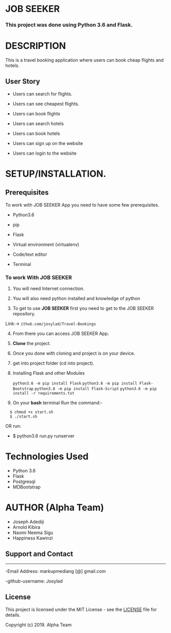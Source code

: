 # JOB SEEKER

### **This project was done using Python 3.6  and Flask.** 


# DESCRIPTION

This is a travel booking application where users can book cheap flights and hotels. 

## User Story

- Users can search for flights.

- Users can see cheapest flights.

- Users can book flights

-  Users can search hotels

- Users can book hotels

- Users can sign up on the website

- Users can login to the website




# **SETUP/INSTALLATION.**
## Prerequisites

To work with JOB SEEKER App you need to have some few prerequisites.

- Python3.6

- pip

- Flask 

- Virtual environment (virtualenv)

- Code/text editor

- Terminal


### **To work With JOB SEEKER**

1. You will need Internet connection.

2. You will also need python installed and knowledge of python

3. To get to use **JOB SEEKER** first you need to get to the JOB SEEKER repository. 

Link:-> ```ithub.com/josylad/Travel-Bookings```

4. From there you can access JOB SEEKER App.

5. **Clone** the project.

6. Once you done with cloning and project is on your device.

7. get into project folder (cd into project).

8. Installing Flask and other Modules

    `python3.6 -m pip install Flask`
    `python3.6 -m pip install Flask-Bootstrap`
    `python3.6 -m pip install Flask-Script`
    `python3.6 -m pip install -r requirements.txt`

9. On your **bash** terminal Run the command:- 

```
  $ chmod +x start.sh
  $ ./start.sh
```
OR run: 
* $ python3.6 run.py runserver

# Technologies Used

* Python 3.6
* Flask
* Postgresql
* MDBootstrap


# AUTHOR (Alpha Team)

* Joseph Adediji 
* Arnold Kibira 
* Naomi Neema Sigu 
* Happiness Kawinzi


## Support and Contact
---

-Email Address: markupmediang [@] gmail.com

-github-username: Josylad

## License
This project is licensed under the MIT License - see the [LICENSE](LICENSE) file for details.

Copyright (c) 2019. Alpha Team